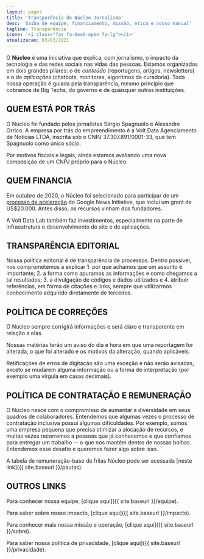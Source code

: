 ```yaml
---
layout: pages
title: 'Transparência do Núcleo Jornalismo'
desc: 'Saiba de equipe, financiamento, missão, ética e nosso manual'
tagline: Transparência
icone: '<i class="fas fa-book-open fa-lg"></i>'
atualizacao: 03/03/2021
---
```


O **Núcleo** é uma iniciativa que explica, com jornalismo, o impacto da tecnologia e das redes sociais nas vidas das pessoas. Estamos organizados em dois grandes pilares: o de _conteúdo_ (reportagens, artigos, newsletters) e o de _aplicações_ (chatbots, monitores, algoritmos de curadoria). Toda nossa operação é guiada pela transparência, mesmo princípio que cobramos de Big Techs, do governo e de quaisquer outras instituições.

## QUEM ESTÁ POR TRÁS
O Núcleo foi fundado pelos jornalistas Sérgio Spagnuolo e Alexandre Orrico. A empresa por trás do empreendimento é a Volt Data Agenciamento de Notícias LTDA, inscrita sob o CNPJ 37.307.891/0001-33, que tem Spagnuolo como único sócio.

Por motivos fiscais e legais, ainda estamos avaliando uma nova composição de um CNPJ próprio para o Núcleo.

## QUEM FINANCIA
Em outubro de 2020, o Núcleo foi selecionado para participar de um [processo de aceleração](https://nucleo.jor.br/institucional/2020-10-29-anuncio-nucleo-google) do Google News Initiative, que inclui um grant de US$20.000. Antes disso, os recursos vinham dos fundadores.

A Volt Data Lab também faz investimentos, especialmente na parte de infraestrutura e desenvolvimento do site e de aplicações.

## TRANSPARÊNCIA EDITORIAL
Nossa política editorial é de transparência de processos. Dentro possível, nos comprometemos a explicar 1. por que achamos que um assunto é importante; 2. a forma como apuramos as informações e como chegamos a tal resultados; 3. a divulgação de códigos e dados utilizados e 4. atribuir referências, em forma de citações e links, sempre que utilizarmos conhecimento adquirido diretamente de terceiros.

## POLÍTICA DE CORREÇÕES
O Núcleo sempre corrigirá informações e será claro e transparente em relação a elas.

Nossas matérias terão um aviso do dia e hora em que uma reportagem for alterada, o que foi alterado e os motivos da alteração, quando aplicáveis.

Retificações de erros de digitação são uma exceção e não serão avisadas, exceto se mudarem alguma informação ou a forma de interpretação (por exemplo uma vírgula em casas decimais).

## POLÍTICA DE CONTRATAÇÃO E REMUNERAÇÃO
O Núcleo nasce com o compromisso de aumentar a diversidade em seus quadros de colaboradores. Entendemos que algumas vezes o processo de contratação inclusiva possui algumas dificuldades. Por exemplo, somos uma empresa pequena que precisa otimizar a alocação de recursos, e muitas vezes recorremos a pessoas que já conhecemos e que confiamos para entregar um trabalho -- o que nos mantém dentro de nossas bolhas. Entendemos esse desafio e queremos fazer algo sobre isso.

A tabela de remuneração-base de frilas Núcleo pode ser acessada [neste link]({{ site.baseurl }}/pautas).   

## OUTROS LINKS

Para conhecer nossa equipe, [clique aqui]({{ site.baseurl }}/equipe).

Para saber sobre nosso impacto, [clique aqui]({{ site.baseurl }}/impacto).

Para conhecer mais nossa missão e operação, [clique aqui]({{ site.baseurl }}/sobre).

Para saber nossa política de privacidade, [clique aqui]({{ site.baseurl }}/privacidade).
